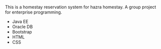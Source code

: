 This is a homestay reservation system for hazra homestay. A group project for enterprise programming.
- Java EE
- Oracle DB
- Bootstrap
- HTML
- CSS
